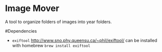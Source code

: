 Image Mover
===

A tool to organize folders of images into year folders.

#Dependencies
- `exiftool` http://www.sno.phy.queensu.ca/~phil/exiftool/ can be installed with homebrew
    `brew install exiftool`
